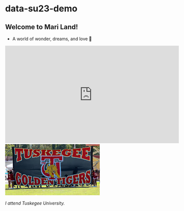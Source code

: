# data-su23-demo

## Welcome to Mari Land!
* A world of wonder, dreams, and love 🥰

<iframe width="560" height="315" src="https://www.youtube.com/embed/nPLV7lGbmT4" title="YouTube video player" frameborder="0" allow="accelerometer; autoplay; clipboard-write; encrypted-media; gyroscope; picture-in-picture; web-share" allowfullscreen></iframe>

<img src="skegee.jpg">


*I attend Tuskegee University.*
